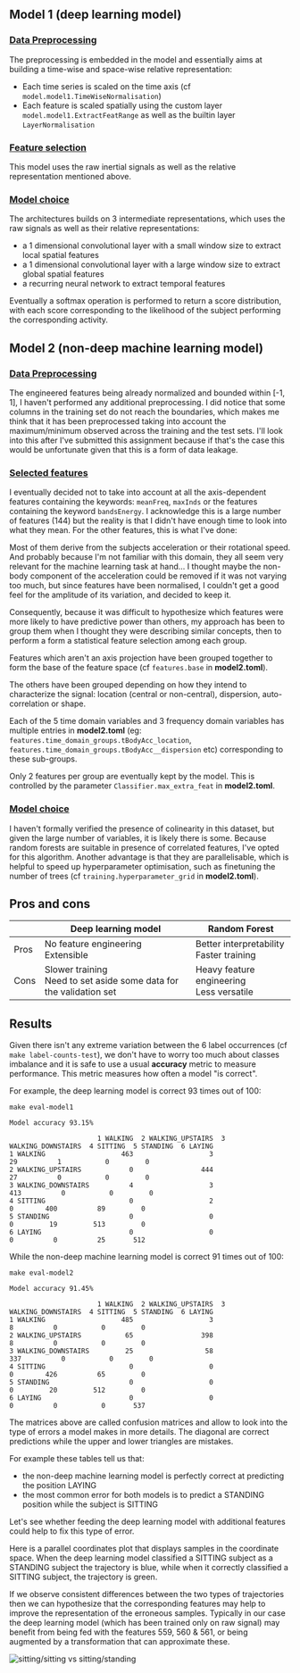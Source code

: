 ## Model 1 (deep learning model)
### <u>Data Preprocessing</u>
The preprocessing is embedded in the model and essentially aims at building a time-wise and space-wise relative representation:
- Each time series is scaled on the time axis (cf `model.model1.TimeWiseNormalisation`)
- Each feature is scaled spatially using the custom layer `model.model1.ExtractFeatRange` as well as the builtin layer `LayerNormalisation`

### <u>Feature selection</u>
This model uses the raw inertial signals as well as the relative representation mentioned above.

### <u>Model choice</u>
The architectures builds on 3 intermediate representations, which uses the raw signals as well as their relative representations:
- a 1 dimensional convolutional layer with a small window size to extract local spatial features
- a 1 dimensional convolutional layer with a large window size to extract global spatial features
- a recurring neural network to extract temporal features

Eventually a softmax operation is performed to return a score distribution, with each score corresponding to the likelihood of the subject performing the corresponding activity.

## Model 2 (non-deep machine learning model)
### <u>Data Preprocessing</u>
The engineered features being already normalized and bounded within [-1, 1], I haven't performed any additional preprocessing. I did notice that some columns in the training set do not reach the boundaries, which makes me think that it has been preprocessed taking into account the maximum/minimum observed across the training and the test sets. I'll look into this after I've submitted this assignment because if that's the case this would be unfortunate given that this is a form of data leakage.

### <u>Selected features</u>
I eventually decided not to take into account at all the axis-dependent features containing the keywords: `meanFreq`, `maxInds` or the features containing the keyword `bandsEnergy`. I acknowledge this is a large number of features (144) but the reality is that I didn't have enough time to look into what they mean. For the other features, this is what I've done:

Most of them derive from the subjects acceleration or their rotational speed. And probably because I'm not familiar with this domain, they all seem very relevant for the machine learning task at hand... I thought maybe the non-body component of the acceleration could be removed if it was not varying too much, but since features have been normalised, I couldn't get a good feel for the amplitude of its variation, and decided to keep it.

Consequently, because it was difficult to hypothesize which features were more likely to have predictive power than others, my approach has been to group them when I thought they were describing similar concepts, then to perform a form a statistical feature selection among each group.

Features which aren't an axis projection have been grouped together to form the base of the feature space (cf `features.base` in __model2.toml__).

The others have been grouped depending on how they intend to characterize the signal: location (central or non-central), dispersion, auto-correlation or shape.

Each of the 5 time domain variables and 3 frequency domain variables has multiple entries in __model2.toml__ (eg: `features.time_domain_groups.tBodyAcc_location`, `features.time_domain_groups.tBodyAcc__dispersion` etc) corresponding to these sub-groups.

Only 2 features per group are eventually kept by the model. This is controlled by the parameter `Classifier.max_extra_feat` in __model2.toml__.

### <u>Model choice</u>

I haven't formally verified the presence of colinearity in this dataset, but given the large number of variables, it is likely there is some. Because random forests are suitable in presence of correlated features, I've opted for this algorithm. Another advantage is that they are parallelisable, which is helpful to speed up hyperparameter optimisation, such as finetuning the number of trees (cf `training.hyperparameter_grid` in __model2.toml__).

## Pros and cons

|             | Deep learning model | Random Forest |
| ----------- | ------------------- | ------------- |
| Pros        | No feature engineering<br>Extensible | Better interpretability<br>Faster training |
| Cons        | Slower training<br>Need to set aside some data for the validation set | Heavy feature engineering<br>Less versatile |

## Results

Given there isn't any extreme variation between the 6 label occurrences (cf `make label-counts-test`), we don't have to worry too much about classes imbalance and it is safe to use a usual __accuracy__ metric to measure performance. This metric measures how often a model "is correct".

For example, the deep learning model is correct 93 times out of 100:

```make eval-model1```

```
Model accuracy 93.15%

                      1 WALKING  2 WALKING_UPSTAIRS  3 WALKING_DOWNSTAIRS  4 SITTING  5 STANDING  6 LAYING
1 WALKING                   463                   3                    29          1           0         0
2 WALKING_UPSTAIRS            0                 444                    27          0           0         0
3 WALKING_DOWNSTAIRS          4                   3                   413          0           0         0
4 SITTING                     0                   2                     0        400          89         0
5 STANDING                    0                   0                     0         19         513         0
6 LAYING                      0                   0                     0          0          25       512
```

While the non-deep machine learning model is correct 91 times out of 100:

```make eval-model2```

```
Model accuracy 91.45%

                      1 WALKING  2 WALKING_UPSTAIRS  3 WALKING_DOWNSTAIRS  4 SITTING  5 STANDING  6 LAYING
1 WALKING                   485                   3                     8          0           0         0
2 WALKING_UPSTAIRS           65                 398                     8          0           0         0
3 WALKING_DOWNSTAIRS         25                  58                   337          0           0         0
4 SITTING                     0                   0                     0        426          65         0
5 STANDING                    0                   0                     0         20         512         0
6 LAYING                      0                   0                     0          0           0       537
```

The matrices above are called confusion matrices and allow to look into the type of errors a model makes in more details. The diagonal are correct predictions while the upper and lower triangles are mistakes.

For example these tables tell us that:
- the non-deep machine learning model is perfectly correct at predicting the position LAYING
- the most common error for both models is to predict a STANDING position while the subject is SITTING

Let's see whether feeding the deep learning model with additional features could help to fix this type of error.

Here is a parallel coordinates plot that displays samples in the coordinate space. When the deep learning model classified a SITTING subject as a STANDING subject the trajectory is blue, while when it correctly classified a SITTING subject, the trajectory is green.

If we observe consistent differences between the two types of trajectories then we can hypothesize that the corresponding features may help to improve the representation of the erroneous samples. Typically in our case the deep learning model (which has been trained only on raw signal) may benefit from being fed with the features 559, 560 & 561, or being augmented by a transformation that can approximate these.

![sitting/sitting vs sitting/standing](parallel_coordinates.png)

